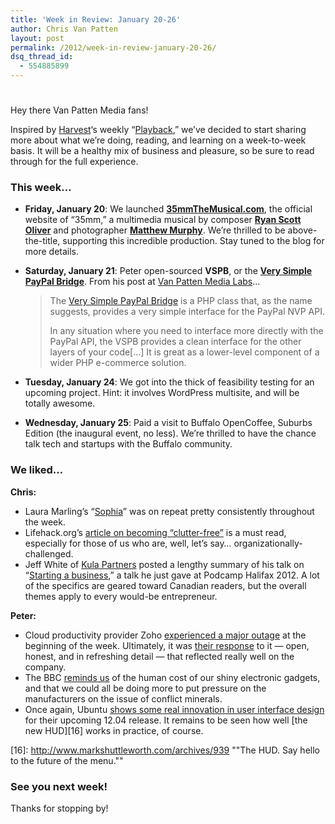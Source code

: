 ```yaml
---
title: 'Week in Review: January 20-26'
author: Chris Van Patten
layout: post
permalink: /2012/week-in-review-january-20-26/
dsq_thread_id:
  - 554885899
---
```

# 

Hey there Van Patten Media fans!

Inspired by [Harvest][1]‘s weekly “[Playback][2],” we’ve decided to start sharing more about what we’re doing, reading, and learning on a week-to-week basis. It will be a healthy mix of business and pleasure, so be sure to read through for the full experience.

 [1]: http://www.getharvest.com/
 [2]: http://www.getharvest.com/blog/2012/01/harvest-playback-january-20th-edition/

### This week…

*   **Friday, January 20**: We launched **[35mmTheMusical.com][3]**, the official website of “35mm,” a multimedia musical by composer **[Ryan Scott Oliver][4]** and photographer **[Matthew Murphy][5]**. We’re thrilled to be above-the-title, supporting this incredible production. Stay tuned to the blog for more details.
*   **Saturday, January 21**: Peter open-sourced **VSPB**, or the **[Very Simple PayPal Bridge][6]**. From his post at [Van Patten Media Labs][7]…  
    > The [Very Simple PayPal Bridge][8] is a PHP class that, as the name suggests, provides a very simple interface for the PayPal NVP API.
    > 
    > In any situation where you need to interface more directly with the PayPal API, the VSPB provides a clean interface for the other layers of your code[...] It is great as a lower-level component of a wider PHP e-commerce solution.

*   **Tuesday, January 24**: We got into the thick of feasibility testing for an upcoming project. Hint: it involves WordPress multisite, and will be totally awesome.
*   **Wednesday, January 25**: Paid a visit to Buffalo OpenCoffee, Suburbs Edition (the inaugural event, no less). We’re thrilled to have the chance talk tech and startups with the Buffalo community.

 [3]: http://www.35mmthemusical.com/
 [4]: http://www.ryanscottoliver.com/
 [5]: http://www.murphymade.com/
 [6]: http://labs.vanpattenmedia.com/2012/01/announcing-the-very-simple-paypal-bridge/
 [7]: http://labs.vanpattenmedia.com/
 [8]: https://github.com/vanpattenmedia/vspb "Very Simple PayPal Bridge"

### We liked…

**Chris:**

*   Laura Marling’s “[Sophia][9]” was on repeat pretty consistently throughout the week.
*   Lifehack.org’s [article on becoming “clutter-free”][10] is a must read, especially for those of us who are, well, let’s say… organizationally-challenged.
*   Jeff White of [Kula Partners][11] posted a lengthy summary of his talk on “[Starting a business][12],” a talk he just gave at Podcamp Halifax 2012. A lot of the specifics are geared toward Canadian readers, but the overall themes apply to every would-be entrepreneur.

 [9]: http://www.youtube.com/watch?v=j-TMl5oCRjk
 [10]: http://www.lifehack.org/articles/productivity/how-to-become-clutter-free-for-greater-happiness-and-productivity.html
 [11]: http://kulapartners.com/
 [12]: http://kulapartners.com/2012/01/starting-a-business-my-talk-from-podcamp-halifax-2012/

**Peter:**

*   Cloud productivity provider Zoho [experienced a major outage][13] at the beginning of the week. Ultimately, it was [their response][13] to it — open, honest, and in refreshing detail — that reflected really well on the company.
*   The BBC [reminds us][14] of the human cost of our shiny electronic gadgets, and that we could all be doing more to put pressure on the manufacturers on the issue of conflict minerals.
*   Once again, Ubuntu [shows some real innovation in user interface design][15] for their upcoming 12.04 release. It remains to be seen how well [the new HUD][16] works in practice, of course.

 [13]: http://blogs.zoho.com/our-friday-outage-and-actions-we-are-taking/ "January 23, 2012 | Posted By : Sridhar Our Friday Outage and Actions We Are Taking from Zoho Blogs"
 [14]: http://www.bbc.co.uk/news/magazine-16535620 "How to offset your 'conflict mineral' guilt from BBC News"
 [15]: http://www.markshuttleworth.com/archives/939 "The HUD in Ubuntu 12.04"
 [16]: http://www.markshuttleworth.com/archives/939 ""The HUD. Say hello to the future of the menu.""

### See you next week!

Thanks for stopping by!